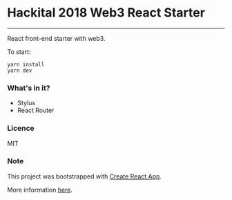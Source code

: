 # Hackital 2018 Web3 React Starter
---
React front-end starter with web3.

To start:
```
yarn install
yarn dev
```

### What's in it?
- Stylus
- React Router

### Licence
MIT

### Note
This project was bootstrapped with [Create React App](https://github.com/facebookincubator/create-react-app).

More information [here](https://github.com/facebookincubator/create-react-app/blob/master/packages/react-scripts/template/README.md).
